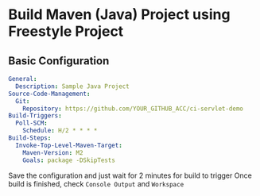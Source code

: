 # Build Maven (Java) Project using Freestyle Project

## Basic Configuration

```yaml
General:
  Description: Sample Java Project
Source-Code-Management:
  Git:
    Repository: https://github.com/YOUR_GITHUB_ACC/ci-servlet-demo
Build-Triggers:
  Poll-SCM:
    Schedule: H/2 * * * *
Build-Steps:
  Invoke-Top-Level-Maven-Target:
    Maven-Version: M2
    Goals: package -DSkipTests
```
Save the configuration and just wait for 2 minutes for build to trigger
Once build is finished, check `Console Output` and `Workspace`
